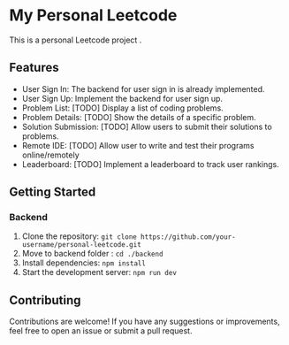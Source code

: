 # My Personal Leetcode

This is a personal Leetcode project .

## Features

- User Sign In: The backend for user sign in is already implemented.
- User Sign Up: Implement the backend for user sign up.
- Problem List: [TODO] Display a list of coding problems.
- Problem Details: [TODO] Show the details of a specific problem.
- Solution Submission: [TODO] Allow users to submit their solutions to problems.
- Remote IDE: [TODO] Allow user to write and test their programs online/remotely
- Leaderboard: [TODO] Implement a leaderboard to track user rankings.

## Getting Started
### Backend
1. Clone the repository: `git clone https://github.com/your-username/personal-leetcode.git`
2. Move to backend folder : `cd ./backend`
3. Install dependencies: `npm install`
4. Start the development server: `npm run dev`

## Contributing

Contributions are welcome! If you have any suggestions or improvements, feel free to open an issue or submit a pull request.

